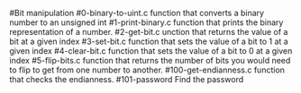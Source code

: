 #Bit manipulation
#0-binary-to-uint.c
function that converts a binary number to an unsigned int
#1-print-binary.c
function that prints the binary representation of a number.
#2-get-bit.c
unction that returns the value of a bit at a given index
#3-set-bit.c
 function that sets the value of a bit to 1 at a given index
#4-clear-bit.c
function that sets the value of a bit to 0 at a given index
#5-flip-bits.c
function that returns the number of bits you would need to
flip to get from one number to another.
#100-get-endianness.c
function that checks the endianness.
#101-password
Find the password
